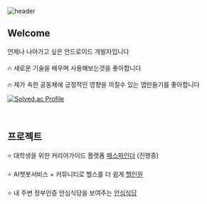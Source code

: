![header](https://capsule-render.vercel.app/api?type=waving&color=black)


##  **Welcome**

언제나 나아가고 싶은 안드로이드 개발자입니다<br/><br/>
 :fire: 새로운 기술을 배우며 사용해보는것을 좋아합니다<br/><br/>
 :fire: 제가 속한 공동체에 긍정적인 영향을 끼칠수 있는 앱만들기를 좋아합니다<br/>


[![Solved.ac Profile](http://mazassumnida.wtf/api/v2/generate_badge?boj=wjdtkdgns234)](https://solved.ac/wjdtkdgns234/)


<br/>


## **프로젝트**


:star: 대학생을 위한 커리어가이드 플랫폼 [패스파인더](https://github.com/path-makers/pathfinder-frontend) (진행중) <br/><br/>
:star: AI챗봇서비스 + 커뮤니티로 헬스를 더 쉽게 [헬인원](https://github.com/wjdtkdgns777/HealthInOne) <br/><br/>
:star: 내 주변 정부인증 안심식당을 보여주는 [안심식당](https://github.com/wjdtkdgns777/smartfinder) <br/><br/>



<!--
**wjdtkdgns777/wjdtkdgns777** is a ✨ _special_ ✨ repository because its `README.md` (this file) appears on your GitHub profile.

Here are some ideas to get you started:

- 🔭 I’m currently working on ...
- 🌱 I’m currently learning ...
- 👯 I’m looking to collaborate on ...
- 🤔 I’m looking for help with ...
- 💬 Ask me about ...
- 📫 How to reach me: ...
- 😄 Pronouns: ...
- ⚡ Fun fact: ...
-->
